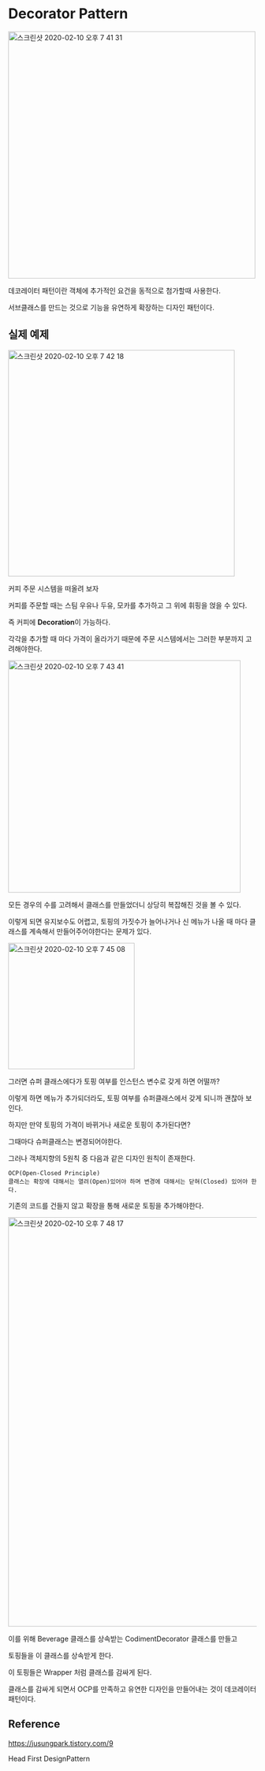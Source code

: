 # Decorator Pattern

<img width="501" alt="스크린샷 2020-02-10 오후 7 41 31" src="https://user-images.githubusercontent.com/43809168/74143011-58844180-4c3d-11ea-8eab-fc95774f359a.png">

데코레이터 패턴이란 객체에 추가적인 요건을 동적으로 첨가할때 사용한다.

서브클래스를 만드는 것으로 기능을 유연하게 확장하는 디자인 패턴이다.

## 실제 예제

<img width="459" alt="스크린샷 2020-02-10 오후 7 42 18" src="https://user-images.githubusercontent.com/43809168/74143065-75207980-4c3d-11ea-98ba-00a360663eb3.png">

커피 주문 시스템을 떠올려 보자

커피를 주문할 때는 스팀 우유나 두유, 모카를 추가하고 그 위에 휘핑을 얹을 수 있다.

즉 커피에 **Decoration**이 가능하다.

각각을 추가할 때 마다 가격이 올라가기 때문에 주문 시스템에서는 그러한 부분까지 고려해야한다.

<img width="471" alt="스크린샷 2020-02-10 오후 7 43 41" src="https://user-images.githubusercontent.com/43809168/74143183-ac8f2600-4c3d-11ea-8cb9-cfba0c233269.png">

모든 경우의 수를 고려해서 클래스를 만들었더니 상당히 복잡해진 것을 볼 수 있다.

이렇게 되면 유지보수도 어렵고, 토핑의 가짓수가 늘어나거나 신 메뉴가 나올 때 마다 클래스를 계속해서 만들어주어야한다는 문제가 있다.

<img width="256" alt="스크린샷 2020-02-10 오후 7 45 08" src="https://user-images.githubusercontent.com/43809168/74143266-dc3e2e00-4c3d-11ea-854a-3ca7ce21c391.png">

그러면 슈퍼 클래스에다가 토핑 여부를 인스턴스 변수로 갖게 하면 어떨까?

이렇게 하면 메뉴가 추가되더라도, 토핑 여부를 슈퍼클래스에서 갖게 되니까 괜찮아 보인다.

하지만 만약 토핑의 가격이 바뀌거나 새로운 토핑이 추가된다면?

그때마다 슈퍼클래스는 변경되어야한다.

그러나 객체지향의 5원칙 중 다음과 같은 디자인 원칙이 존재한다.

```
OCP(Open-Closed Principle)
클래스는 확장에 대해서는 열려(Open)있어야 하며 변경에 대해서는 닫혀(Closed) 있어야 한다.
```

기존의 코드를 건들지 않고 확장을 통해 새로운 토핑을 추가해야한다.

<img width="830" alt="스크린샷 2020-02-10 오후 7 48 17" src="https://user-images.githubusercontent.com/43809168/74143518-4bb41d80-4c3e-11ea-8ebc-f3bd37e58878.png">

이를 위해 Beverage 클래스를 상속받는 CodimentDecorator 클래스를 만들고

토핑들을 이 클래스를 상속받게 한다.

이 토핑들은 Wrapper 처럼 클래스를 감싸게 된다.

클래스를 감싸게 되면서 OCP를 만족하고 유연한 디자인을 만들어내는 것이 데코레이터 패턴이다.


## Reference

https://jusungpark.tistory.com/9

Head First DesignPattern
